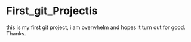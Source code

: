# First_git_Projectis
this is my first git  project, i am overwhelm and hopes it turn out for good.
Thanks.
